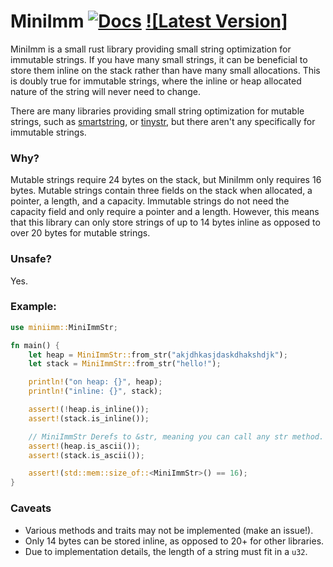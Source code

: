# MiniImm [![Docs](https://docs.rs/miniimm/badge.svg)](https://docs.rs/icu) [![Latest Version]](https://crates.io/crates/serde)

MiniImm is a small rust library providing small string optimization for immutable strings.
If you have many small strings, it can be beneficial to store them inline on the stack
rather than have many small allocations.
This is doubly true for immutable strings, where the inline or heap allocated nature of the string will never need to change.

There are many libraries providing small string optimization for mutable strings,
such as [smartstring](https://crates.io/crates/smartstring), or [tinystr](https://crates.io/crates/tinystr),
but there aren't any specifically for immutable strings.

### Why?

Mutable strings require 24 bytes on the stack, but MiniImm only requires 16 bytes.
Mutable strings contain three fields on the stack when allocated, a pointer, a length, and a capacity.
Immutable strings do not need the capacity field and only require a pointer and a length.
However, this means that this library can only store strings of up to 14 bytes inline as opposed to over 20
bytes for mutable strings.

### Unsafe?
Yes.

### Example:

```rust
use miniimm::MiniImmStr;

fn main() {
    let heap = MiniImmStr::from_str("akjdhkasjdaskdhakshdjk");
    let stack = MiniImmStr::from_str("hello!");

    println!("on heap: {}", heap);
    println!("inline: {}", stack);

    assert!(!heap.is_inline());
    assert!(stack.is_inline());

    // MiniImmStr Derefs to &str, meaning you can call any str method.
    assert!(heap.is_ascii());
    assert!(stack.is_ascii());

    assert!(std::mem::size_of::<MiniImmStr>() == 16);
}
```

### Caveats
- Various methods and traits may not be implemented (make an issue!).
- Only 14 bytes can be stored inline, as opposed to 20+ for other libraries.
- Due to implementation details, the length of a string must fit in a `u32`.
